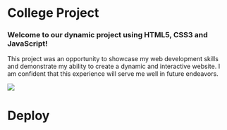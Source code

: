 # College Project 
### Welcome to our dynamic project using HTML5, CSS3 and JavaScript! 

This project was an opportunity to showcase my web development skills and demonstrate my ability to create a dynamic and interactive website. I am confident that this experience will serve me well in future endeavors. 

<img src="img-fone/1.png">

# Deploy 


